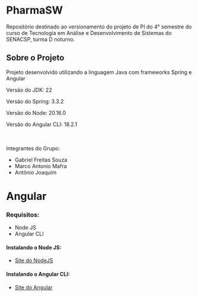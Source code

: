 # PharmaSW
Repositório destinado ao versionamento do projeto de PI do 4° semestre do curso de Tecnologia em Análise e Desenvolvimento de Sistemas do SENACSP, turma D noturno.

<h2>Sobre o Projeto</h2>
<p>Projeto desenvolvido utilizando a linguagem Java com frameworks Spring e Angular</p>
<p>Versão do JDK: 22</p>
<p>Versão do Spring: 3.3.2</p>
<p>Versão do Node: 20.16.0</p>
<p>Versão do Angular CLI: 18.2.1</p>
</br>
</br>
Integrantes do Grupo:
<ul>
  <li>Gabriel Freitas Souza</li>
  <li>Marco Antonio Mafra</li>
  <li>Antônio Joaquim</li>
</ul>

<h1>Angular</h1>
<h3>Requisitos:</h3>
<ul>
  <li>Node JS</li>
  <li>Angular CLI</li>
</ul>

<h4>Instalando o Node JS:</h4>
<ul>
  <li><a href="https://nodejs.org/en/download/package-manager" target="_blank">Site do NodeJS</a></li>
</ul>

<h4>Instalando o Angular CLI:</h4>
<ul>
  <li><a href="https://angular.dev/installation" target="_blank">Site do Angular</a></li>
</ul>
